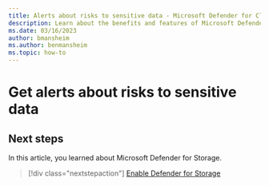 ```yaml
---
title: Alerts about risks to sensitive data - Microsoft Defender for Cloud
description: Learn about the benefits and features of Microsoft Defender for Storage.
ms.date: 03/16/2023
author: bmansheim
ms.author: benmansheim
ms.topic: how-to
---
```


# Get alerts about risks to sensitive data



## Next steps

In this article, you learned about Microsoft Defender for Storage. 

> [!div class="nextstepaction"]
> [Enable Defender for Storage](enable-enhanced-security.md)
